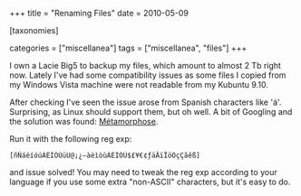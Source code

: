 +++
title = "Renaming Files"
date = 2010-05-09

[taxonomies]

categories = ["miscellanea"]
tags = ["miscellanea", "files"]
+++


I own a Lacie Big5 to backup my files, which amount to almost 2 Tb right now. Lately I've had some compatibility issues as some files I copied from my Windows Vista machine were not readable from my Kubuntu 9.10.

<!-- more -->

After checking I've seen the issue arose from Spanish characters like 'á'. Surprising, as Linux should support them, but oh well. A bit of Googling and the solution was found: [Métamorphose](http://file-folder-ren.sourceforge.net/).

Run it with the following reg exp:

```
[ñÑáéíóúÁÉÍÓÚüÜ@¡¿—àèìòùÀÈÌÒÙ$£¥€¢ƒäÄïÏöÖçÇãêß]
```

and issue solved! You may need to tweak the reg exp according to your language if you use some extra "non-ASCII" characters, but it's easy to do.
